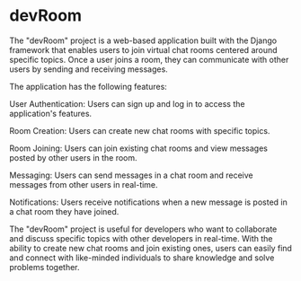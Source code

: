 # devRoom
The "devRoom" project is a web-based application built with the Django framework that enables users to join virtual chat rooms centered around specific topics. Once a user joins a room, they can communicate with other users by sending and receiving messages.

The application has the following features:

User Authentication: Users can sign up and log in to access the application's features.

Room Creation: Users can create new chat rooms with specific topics.

Room Joining: Users can join existing chat rooms and view messages posted by other users in the room.

Messaging: Users can send messages in a chat room and receive messages from other users in real-time.

Notifications: Users receive notifications when a new message is posted in a chat room they have joined.

The "devRoom" project is useful for developers who want to collaborate and discuss specific topics with other developers in real-time. With the ability to create new chat rooms and join existing ones, users can easily find and connect with like-minded individuals to share knowledge and solve problems together.

